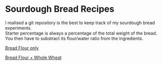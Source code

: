 # Sourdough Bread Recipes

I realised a git repository is the best to keep track of my sourdough bread experiments.  
Starter percentage is always a percentage of the total weight of the bread.  
You then have to substract its flour/water ratio from the ingredients.

[Bread Flour only](./bread_flour_only.md)

[Bread Flour + Whole Wheat](./bread_flour_whole_wheat.md)
